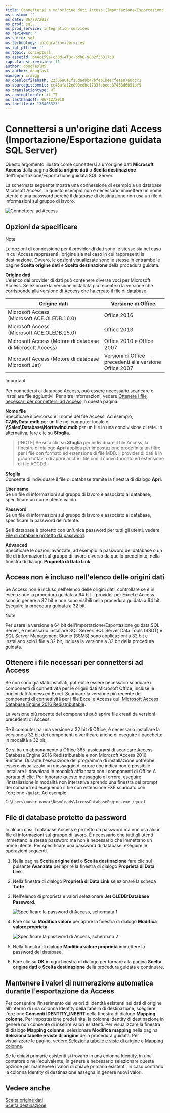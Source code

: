 ```yaml
---
title: Connettersi a un'origine dati Access (Importazione/Esportazione guidata SQL Server) | Microsoft Docs
ms.custom: ''
ms.date: 06/20/2017
ms.prod: sql
ms.prod_service: integration-services
ms.reviewer: ''
ms.suite: sql
ms.technology: integration-services
ms.tgt_pltfrm: ''
ms.topic: conceptual
ms.assetid: b44c159a-c33d-4f3c-bdb8-9832f35317c8
caps.latest.revision: 11
author: douglaslMS
ms.author: douglasl
manager: craigg
ms.openlocfilehash: 22356a0a1f15daebb47bfeb1beecfeae87a8bcc1
ms.sourcegitcommit: cc46afa12e890edbc1733febeec87438d6051bf9
ms.translationtype: HT
ms.contentlocale: it-IT
ms.lasthandoff: 06/12/2018
ms.locfileid: "35403523"
---
```

# <a name="connect-to-an-access-data-source-sql-server-import-and-export-wizard"></a>Connettersi a un'origine dati Access (Importazione/Esportazione guidata SQL Server)
Questo argomento illustra come connettersi a un'origine dati **Microsoft Access** dalla pagina **Scelta origine dati** o **Scelta destinazione** dell'Importazione/Esportazione guidata SQL Server.

La schermata seguente mostra una connessione di esempio a un database Microsoft Access. In questo esempio non è necessario immettere un nome utente e una password perché il database di destinazione non usa un file di informazioni sul gruppo di lavoro.

![Connettersi ad Access](../../integration-services/import-export-data/media/connect-to-access.jpg)

## <a name="options-to-specify"></a>Opzioni da specificare

> [!NOTE]
> Le opzioni di connessione per il provider di dati sono le stesse sia nel caso in cui Access rappresenti l'origine sia nel caso in cui rappresenti la destinazione. Ovvero, le opzioni visualizzate sono le stesse in entrambe le pagine **Scelta origine dati** e **Scelta destinazione** della procedura guidata.

**Origine dati**  
L'elenco dei provider di dati può contenere diverse voci per Microsoft Access. Selezionare la versione installata più recente o la versione che corrisponde alla versione di Access che ha creato il file di database.

|Origine dati|Versione di Office|
|-------|-------|
|Microsoft Access (Microsoft.ACE.OLEDB.16.0)|Office 2016|
|Microsoft Access (Microsoft.ACE.OLEDB.15.0)|Office 2013|
|Microsoft Access (Motore di database di Microsoft Access)|Office 2010 e Office 2007|
|Microsoft Access (Motore di database Microsoft Jet)|Versioni di Office precedenti alla versione Office 2007|

> [!IMPORTANT]
> Per connettersi ai database Access, può essere necessario scaricare e installare file aggiuntivi. Per altre informazioni, vedere [Ottenere i file necessari per connettersi ad Access](#officeDownloads) in questa pagina.

 **Nome file**  
Specificare il percorso e il nome del file Access. Ad esempio, **C:\\MyData.mdb** per un file nel computer locale o **\\\\Sales\\Database\\Northwind.mdb** per un file in una condivisione di rete. In alternativa, fare clic su **Sfoglia**. 

 >   [!NOTE] 
 > Se si fa clic su **Sfoglia** per individuare il file Access, la finestra di dialogo **Apri** applica per impostazione predefinita un filtro per i file con formato ed estensione di file MDB. Il provider di dati è in grado tuttavia di aprire anche i file con il nuovo formato ed estensione di file ACCDB.
  
 **Sfoglia**  
 Consente di individuare il file di database tramite la finestra di dialogo **Apri**.  
  
 **User name**  
Se un file di informazioni sul gruppo di lavoro è associato al database, specificare un nome utente valido.  
  
 **Password**  
Se un file di informazioni sul gruppo di lavoro è associato al database, specificare la password dell'utente.
 
Se il database è protetto con un'unica password per tutti gli utenti, vedere [File di database protetto da password](#database_password).
  
 **Advanced**  
Specificare le opzioni avanzate, ad esempio la password del database o un file di informazioni sul gruppo di lavoro diverso da quello predefinito, nella finestra di dialogo **Proprietà di Data Link**.  

## <a name="i-dont-see-access-in-the-list-of-data-sources"></a>Access non è incluso nell'elenco delle origini dati
Se Access non è incluso nell'elenco delle origini dati, controllare se è in esecuzione la procedura guidata a 64 bit. I provider per Excel e Access sono in genere a 32 bit e non sono visibili nella procedura guidata a 64 bit. Eseguire la procedura guidata a 32 bit.

> [!NOTE]
> Per usare la versione a 64 bit dell'Importazione/Esportazione guidata SQL Server, è necessario installare SQL Server. SQL Server Data Tools (SSDT) e SQL Server Management Studio (SSMS) sono applicazioni a 32 bit e installano solo i file a 32 bit, inclusa la versione a 32 bit della procedura guidata.

## <a name="officeDownloads"></a>Ottenere i file necessari per connettersi ad Access  
Se non sono già stati installati, potrebbe essere necessario scaricare i componenti di connettività per le origini dati Microsoft Office, incluse le origini dati Access ed Excel. Scaricare la versione più recente dei componenti di connettività per i file Excel e Access qui: [Microsoft Access Database Engine 2016 Redistributable](https://www.microsoft.com/download/details.aspx?id=54920).
  
La versione più recente dei componenti può aprire file creati da versioni precedenti di Access.

Se il computer ha una versione a 32 bit di Office, è necessario installare la versione a 32 bit dei componenti e verificare anche di eseguire il pacchetto in modalità a 32 bit.

Se si ha un abbonamento a Office 365, assicurarsi di scaricare Access Database Engine 2016 Redistributable e non Microsoft Access 2016 Runtime. Durante l'esecuzione del programma di installazione potrebbe essere visualizzato un messaggio di errore che indica non è possibile installare il download in modalità affiancata con i componenti di Office A portata di clic. Per ignorare questo messaggio di errore, eseguire l'installazione in modalità non interattiva aprendo una finestra del prompt dei comandi ed eseguendo il file con estensione EXE scaricato con l'opzione `/quiet`. Ad esempio

`C:\Users\<user name>\Downloads\AccessDatabaseEngine.exe /quiet`

## <a name="database_password"></a> File di database protetto da password
In alcuni casi il database Access è protetto da password ma non usa alcun file di informazioni sul gruppo di lavoro. È necessario che tutti gli utenti immettano la stessa password ma non è necessario che immettano un nome utente. Per specificare una password di database, eseguire le operazioni seguenti.

1.  Nella pagina **Scelta origine dati** o **Scelta destinazione** fare clic sul pulsante **Avanzate** per aprire la finestra di dialogo **Proprietà di Data Link**.  
2.  Nella finestra di dialogo **Proprietà di Data Link** selezionare la scheda **Tutte**.  
3.  Nell'elenco di proprietà e valori selezionare **Jet OLEDB:Database Password**.   
    
    ![Specificare la password di Access, schermata 1](../../integration-services/import-export-data/media/specify-access-password-screen-1.jpg) 
4.  Fare clic su **Modifica valore** per aprire la finestra di dialogo **Modifica valore proprietà**.  
    
    ![Specificare la password di Access, schermata 2](../../integration-services/import-export-data/media/specify-access-password-screen-2.jpg)
5.  Nella finestra di dialogo **Modifica valore proprietà** immettere la password del database.
6.  Fare clic su **OK** in ogni finestra di dialogo per tornare alla pagina **Scelta origine dati** o **Scelta destinazione** della procedura guidata e continuare.

## <a name="keep-your-autonumber-values-when-you-export-from-access"></a>Mantenere i valori di numerazione automatica durante l'esportazione da Access
Per consentire l'inserimento dei valori di identità esistenti nei dati di origine all'interno di una colonna Identity della tabella di destinazione, scegliere l'opzione **Consenti IDENTITY_INSERT** nella finestra di dialogo **Mapping colonne**. Per impostazione predefinita, la colonna Identity di destinazione in genere non consente di inserire valori esistenti. Per visualizzare la finestra di dialogo **Mapping colonne**, selezionare **Modifica mapping** nella pagina **Seleziona tabelle e viste di origine** della procedura guidata. Per visualizzare le pagine, vedere [Seleziona tabelle e viste di origine](../../integration-services/import-export-data/select-source-tables-and-views-sql-server-import-and-export-wizard.md) e [Mapping colonne](../../integration-services/import-export-data/column-mappings-sql-server-import-and-export-wizard.md).

Se le chiavi primarie esistenti si trovano in una colonna Identity, in una contatore o nell'equivalente, in genere è necessario selezionare questa opzione per mantenere i valori di chiave primaria esistenti. In caso contrario la colonna Identity di destinazione assegna in genere nuovi valori.

## <a name="see-also"></a>Vedere anche
[Scelta origine dati](../../integration-services/import-export-data/choose-a-data-source-sql-server-import-and-export-wizard.md)  
[Scelta destinazione](../../integration-services/import-export-data/choose-a-destination-sql-server-import-and-export-wizard.md)

